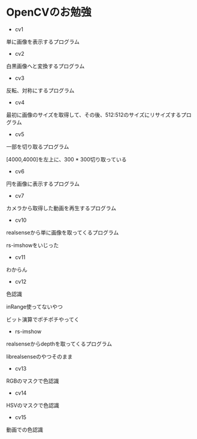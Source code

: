 # OpenCVのお勉強

- cv1

単に画像を表示するプログラム

- cv2

白黒画像へと変換するプログラム

- cv3

反転、対称にするプログラム

- cv4

最初に画像のサイズを取得して、その後、512:512のサイズにリサイズするプログラム

- cv5

一部を切り取るプログラム

[4000,4000]を左上に、300 * 300切り取っている

- cv6

円を画像に表示するプログラム

- cv7

カメラから取得した動画を再生するプログラム

- cv10

realsenseから単に画像を取ってくるプログラム

rs-imshowをいじった

- cv11

わからん

- cv12

色認識

inRange使ってないやつ

ビット演算でポチポチやってく

- rs-imshow

realsenseからdepthを取ってくるプログラム

librealsenseのやつそのまま

- cv13

RGBのマスクで色認識

- cv14

HSVのマスクで色認識

- cv15

動画での色認識
